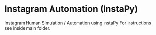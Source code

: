 # Instagram Automation (InstaPy)
 Instagram Human Simulation / Automation using InstaPy For instructions see inside main folder.
